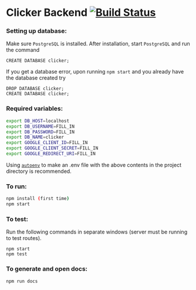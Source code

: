 # Clicker Backend [![Build Status](https://travis-ci.org/cuappdev/clicker-backend.svg?branch=master)](https://travis-ci.org/cuappdev/clicker-backend)

### Setting up database:
Make sure `PostgreSQL` is installed. After installation, start `PostgreSQL` and run the command
````
CREATE DATABASE clicker;
````
If you get a database error, upon running `npm start` and you already have the database created try
````
DROP DATABASE clicker;
CREATE DATABASE clicker;
````

### Required variables:
````bash
export DB_HOST=localhost
export DB_USERNAME=FILL_IN
export DB_PASSWORD=FILL_IN
export DB_NAME=clicker
export GOOGLE_CLIENT_ID=FILL_IN
export GOOGLE_CLIENT_SECRET=FILL_IN
export GOOGLE_REDIRECT_URI=FILL_IN
````
Using [`autoenv`](https://github.com/kennethreitz/autoenv) to make an .env file with the above contents in the project directory is recommended.

### To run:
````bash
npm install (first time)
npm start
````

### To test:
Run the following commands in separate windows (server must be running to test routes).
````
npm start
npm test
````

### To generate and open docs:
````bash
npm run docs
````
